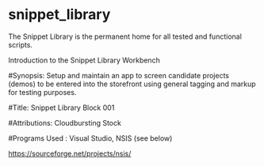 # snippet_library
The Snippet Library is the permanent home for all tested and functional scripts.


Introduction to the Snippet Library Workbench

#Synopsis: Setup and maintain an app to screen candidate projects (demos) to be 
entered into the storefront using general tagging and markup for testing purposes.

#Title: Snippet Library Block 001

#Attributions: Cloudbursting Stock

#Programs Used : Visual Studio, NSIS (see below)




https://sourceforge.net/projects/nsis/
